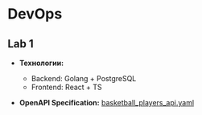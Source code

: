 # DevOps

## Lab 1
- **Технологии:**
  - Backend: Golang + PostgreSQL
  - Frontend: React + TS

- **OpenAPI Specification:**
[basketball_players_api.yaml](api/api.yaml)
